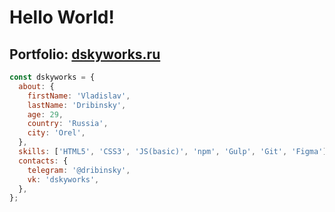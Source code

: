 # Hello World!

## Portfolio: [dskyworks.ru](http://dskyworks.ru)

```javascript
const dskyworks = {
  about: {
    firstName: 'Vladislav',
    lastName: 'Dribinsky',
    age: 29,
    country: 'Russia',
    city: 'Orel',
  },
  skills: ['HTML5', 'CSS3', 'JS(basic)', 'npm', 'Gulp', 'Git', 'Figma'],
  contacts: {
    telegram: '@dribinsky',
    vk: 'dskyworks',
  },
};
```
